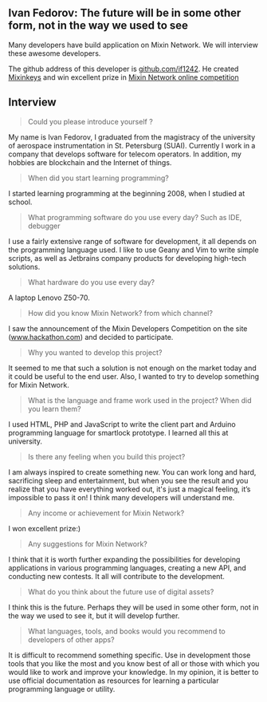 ## Ivan Fedorov: The future will be in some other form, not in the way we used to see

Many developers have build application on Mixin Network. We will interview these awesome developers.

The github address of this developer is [github.com/if1242](https://github.com/if1242). He created [Mixinkeys](http://mixinkeys.ibisolutions.ru/) and win excellent prize in [Mixin Network online competition](http://www.mixin.community/)


## Interview
> Could you please introduce yourself ?
 
My name is Ivan Fedorov, I graduated from the magistracy of the university of aerospace instrumentation in St. Petersburg (SUAI). Currently I work in a company that develops software for telecom operators. In addition, my hobbies are blockchain and the Internet of things.
 
> When did you start learning programming?
 
I started learning programming at the beginning 2008, when I studied at school.
 
> What programming software do you use every day? Such as IDE, debugger 
 
I use a fairly extensive range of software for development, it all depends on the programming language used. I like to use Geany and Vim to write simple scripts, as well as Jetbrains company products for developing high-tech solutions.
 
> What hardware do you use every day?
 
A laptop Lenovo Z50-70.
 
> How did you know Mixin Network? from which channel?
 
I saw the announcement of the Mixin Developers Competition on the site (www.hackathon.com) and decided to participate.
 
> Why you wanted to develop this project?
 
It seemed to me that such a solution is not enough on the market today and it could be useful to the end user. Also, I wanted to try to develop something for Mixin Network.
 
> What is the language and frame work used in the project? When did you learn them?
 
I used HTML, PHP and JavaScript to write the client part and Arduino programming language for smartlock prototype. I learned all this at university.
 
> Is there any feeling when you build this project?
 
I am always inspired to create something new. You can work long and hard, sacrificing sleep and entertainment, but when you see the result and you realize that you have everything worked out, it's just a magical feeling, it’s impossible to pass it on! I think many developers will understand me.
 
> Any income or achievement for Mixin Network?
 
I won excellent prize:)
 
> Any suggestions for Mixin Network?
 
I think that it is worth further expanding the possibilities for developing applications in various programming languages, creating a new API, and conducting new contests. It all will contribute to the development.
 
> What do you think about the future use of digital assets?
 
I think this is the future. Perhaps they will be used in some other form, not in the way we used to see it, but it will develop further.
 
> What languages, tools, and books would you recommend to developers of other apps?
 
It is difficult to recommend something specific. Use in development those tools that you like the most and you know best of all or those with which you would like to work and improve your knowledge. In my opinion, it is better to use official documentation as resources for learning a particular programming language or utility.

